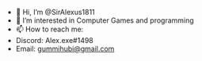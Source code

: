 - 👋 Hi, I’m @SirAlexus1811
- 👀 I’m interested in Computer Games and programming
- 📫 How to reach me:
- Discord: Alex.exe#1498
- Email:  gummihubi@gmail.com

<!---
SirAlexus1811/SirAlexus1811 is a ✨ special ✨ repository because its `README.md` (this file) appears on your GitHub profile.
You can click the Preview link to take a look at your changes.
--->
